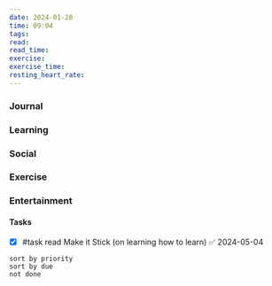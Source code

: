 ```yaml
---
date: 2024-01-20
time: 09:04
tags: 
read:
read_time:
exercise:
exercise_time:
resting_heart_rate: 
---
```


### Journal

### Learning

### Social

### Exercise

### Entertainment

#### Tasks

- [x] #task read Make it Stick (on learning how to learn) ✅ 2024-05-04











```tasks
sort by priority
sort by due
not done
```